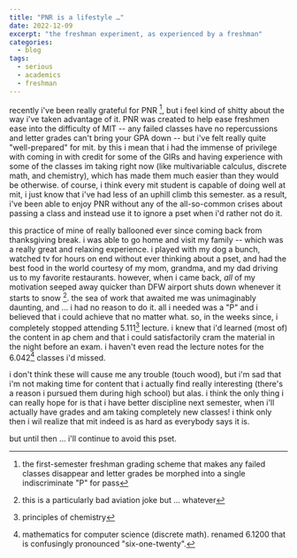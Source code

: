 ```yaml
---
title: "PNR is a lifestyle …"
date: 2022-12-09
excerpt: "the freshman experiment, as experienced by a freshman"
categories:
  - blog
tags:
  - serious
  - academics
  - freshman
---
```


recently i've been really grateful for PNR [^1], but i feel kind of shitty about the way i've taken advantage of it. PNR was created to help ease freshmen ease into the difficulty of MIT -- any failed classes have no repercussions and letter grades can't bring your GPA down --  but i've felt really quite "well-prepared" for mit. by this i mean that i had the immense of privilege with coming in with credit for some of the GIRs and having experience with some of the classes im taking right now (like multivariable calculus, discrete math, and chemistry), which has made them much easier than they would be otherwise. of course, i think every mit student is capable of doing well at mit, i just know that i've had less of an uphill climb this semester. as a result, i've been able to enjoy PNR without any of the all-so-common crises about passing a class and instead use it to ignore a pset when i'd rather not do it.

this practice of mine of really ballooned ever since coming back from thanksgiving break. i was able to go home and visit my family -- which was a really great and relaxing experience. i played with my dog a bunch, watched tv for hours on end without ever thinking about a pset, and had the best food in the world courtesy of my mom, grandma, and my dad driving us to my favorite restaurants. however, when i came back, *all* of my motivation seeped away quicker than DFW airport shuts down whenever it starts to snow [^2]. the sea of work that awaited me was unimaginably daunting, and ... i had no reason to do it. all i needed was a "P" and i believed that i could achieve that no matter what. so, in the weeks since, i completely stopped attending 5.111[^3] lecture. i knew that i'd learned (most of) the content in ap chem and that i could satisfactorily cram the material in the night before an exam. i haven't even read the lecture notes for the 6.042[^4] classes i'd missed. 

i don't think these will cause me any trouble (touch wood), but i'm sad that i'm not making time for content that i actually find really interesting (there's a reason i pursued them during high school) but alas. i think the only thing i can really hope for is that i have better discipline next semester, when i'll actually have grades and am taking completely new classes! i think only then i wil realize that mit indeed is as hard as everybody says it is.

but until then ... i'll continue to avoid this pset.

[^1]: the first-semester freshman grading scheme that makes any failed classes disappear and letter grades be morphed into a single indiscriminate "P" for pass
[^2]: this is a particularly bad aviation joke but ... whatever
[^3]: principles of chemistry
[^4]: mathematics for computer science (discrete math). renamed 6.1200 that is confusingly pronounced "six-one-twenty".
